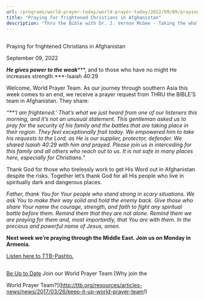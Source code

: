 ```yaml
---
url: /programs/world-prayer-today/world-prayer-today/2022/09/09/praying-for-frightened-christians-in-afghanistan
title: "Praying for frightened Christians in Afghanistan"
description: "Thru the Bible with Dr. J. Vernon McGee - Taking the whole Word to the whole world"
---
```







## 
 Praying for frightened Christians in Afghanistan


September 09, 2022




***He gives power to the weak******, and to those who have no might He increases strength.***-Isaiah 40:29

Welcome, World Prayer Team. As our journey through southern Asia this week comes to an end, we receive a prayer request from THRU the BIBLE’S team in Afghanistan. They share:

*“**‘I am frightened.’ That’s what we just heard from one of our listeners this morning, and it’s not an unusual statement. This gentleman asked us to pray for the security of his family and the battles that are taking place in their region. They feel exceptionally frail today. We empowered him to take his requests to the Lord, as He is our supplier, protector, defender. We shared Isaiah 40:29 with him and prayed. Please join us in interceding for this family and all others who reach out to us. It is not safe in many places here, especially for Christians.”*

Thank God for those who tirelessly work to get His Word out in Afghanistan despite the risks. Together let’s thank God for all His people who live in spiritually dark and dangerous places.

*Father, thank You for Your people who stand strong in scary situations. We ask You to make their way* *solid and hold the enemy back. Give those who share Your name the courage, strength, and faith to fight any spiritual battle before them. Remind them that they are not alone. Remind them we are praying for them and, most importantly, that You are with them. In the precious and powerful name of Jesus, amen.*

**Next week we’re praying through the Middle East. Join us on Monday in Armenia.**

[Listen here to TTB-Pashto.](https://ttb.twr.org/home/day,0422/language,PBT)







## 




[Be Up to Date](http://feeds.feedburner.com/WorldPrayerToday "World Prayer Today RSS Feed")
Join our World Prayer Team
[Why join the  

World Prayer Team?](http://ttb.org/resources/articles-news/news/2017/03/26/keep-it-up-world-prayer-team!)




